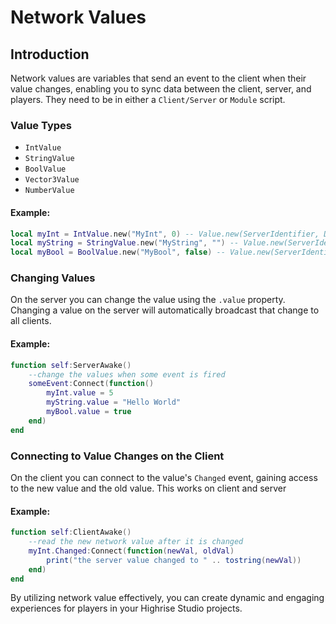 # Network Values

## Introduction
Network values are variables that send an event to the client when their value changes, enabling you to sync data between the client, server, and players. They need to be in either a `Client/Server` or `Module` script.

### Value Types
- `IntValue`
- `StringValue`
- `BoolValue`
- `Vector3Value`
- `NumberValue`

#### Example:
```lua
local myInt = IntValue.new("MyInt", 0) -- Value.new(ServerIdentifier, Default Value)
local myString = StringValue.new("MyString", "") -- Value.new(ServerIdentifier, Default Value)
local myBool = BoolValue.new("MyBool", false) -- Value.new(ServerIdentifier, Default Value)
```

### Changing Values
On the server you can change the value using the `.value` property.
Changing a value on the server will automatically broadcast that change to all clients.

#### Example:
```lua
function self:ServerAwake()
    --change the values when some event is fired
    someEvent:Connect(function()
        myInt.value = 5
        myString.value = "Hello World"
        myBool.value = true
    end)
end
```

### Connecting to Value Changes on the Client
On the client you can connect to the value's `Changed` event, gaining access to the new value and the old value. This works on client and server


#### Example:
```lua
function self:ClientAwake()
    --read the new network value after it is changed
    myInt.Changed:Connect(function(newVal, oldVal)
        print("the server value changed to " .. tostring(newVal))
    end)
end
```

By utilizing network value effectively, you can create dynamic and engaging experiences for players in your Highrise Studio projects.
